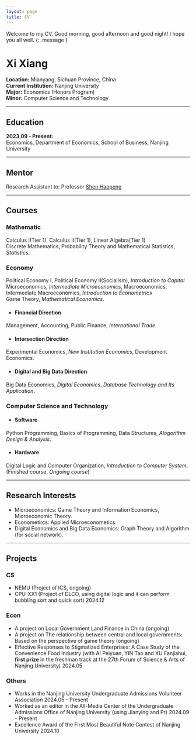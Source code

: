 ```yaml
---
layout: page
title: CV
---
```

Welcome to my CV. Good morning, good afternoon and good night! I hope you all well. 
{: .message }   

# Xi Xiang
**Location:** Mianyang, Sichuan Province, China  
**Current Institution:** Nanjing University  
**Major:** Economics (Honors Program)  
**Minor:** Computer Science and Technology    
   
---
## Education
**2023.09 - Present:**  
Economics, Department of Economics, School of Business, Nanjing University    
   
---
## Mentor

Research Assistant to: Professor [Shen Haopeng](https://nubs.nju.edu.cn/shp%C2%A0/list.htm)    
    
---
## Courses  
### Mathematic     
Calculus Ⅰ(Tier 1), Calculus Ⅱ(Tier 1), Linear Algebra(Tier 1)    
Discrete Mathematics, Probability Theory and Mathematical Statistics, *Statistics*.     
### Economy    
Political Economy Ⅰ, Political Economy Ⅱ(Socialism), *Introduction to Capital*    
Microeconomics, *Intermediate Microeconomics*, Macroeconomics, Intermediate Macroeconomics, *Introduction to Econometrics*     
Game Theory, *Mathematical Economics*.      
* #### Financial Direction    
Management, Accounting, Public Finance, *International Trade*.   
* #### Intersection Direction    
Experimental Economics, *New Institution Economics*, Development Economics.     
* #### Digital and Big Data Direction
Big Data Economics, *Digital Economics*, *Database Technology and Its Application*.    

### Computer Science and Technology       
* #### Software
Python Programming, Basics of Programming, Data Structures, *Alogorithm Design & Analysis*.    
* #### Hardware    
Digital Logic and Computer Organization, *Introduction to Computer System*.       
 (Finished course, *Ongoing course*)    
     
---
## Research Interests
- Microeconomics: Game Theory and Information Economics, Microeconomic Theory.  
- Econometircs: Applied Microeconometics.  
- Digital Economics and Big Data Economics: Graph Theory and Algorithm (for social network).
    
---
##  Projects    
### CS
- NEMU (Project of ICS, ongoing)   
- CPU-XX1 (Project of DLCO, using digital logic and it can perform bubbling sort and quick sort) 2024.12    

### Econ
- A project on Local Government Land Finance in China (ongoing)  
- A project on The relationship between central and local governments: Based on the perspective of game theory (ongoing)  
- Effective Responses to Stigmatized Enterprises: A Case Study of the Convenience Food Industry (with AI Peiyuan, YIN Tao and XU Fanjiahui, **first prize** in the freshman track at the 27th Forum of Science & Arts of Nanjing University) 2024.05     

### Others
- Works in the Nanjing University Undergraduate Admissions Volunteer Association 2024.05 - Present     
- Worked as an editor in the All-Media Center of the Undergraduate Admissions Office of Nanjing University (using Jianying and Pr) 2024.09 - Present    
- Excellence Award of the First Most Beautiful Note Contest of Nanjing University 2024.10   
